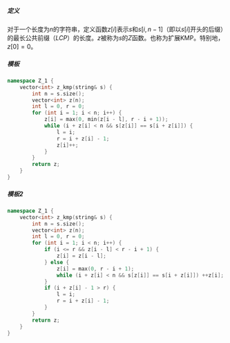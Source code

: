 ##### 定义

对于一个长度为$n$的字符串，定义函数$z[i]$表示$s$和$s[i,n-1]$（即以$s[i]$开头的后缀）的最长公共前缀（$LCP$）的长度。$z$被称为$s$的$Z$函数。也称为扩展KMP。特别地，$z[0] = 0$。



##### 模板 

```cpp
namespace Z_1 {
    vector<int> z_kmp(string& s) {
        int n = s.size();
        vector<int> z(n);
        int l = 0, r = 0;
        for (int i = 1; i < n; i++) {
            z[i] = max(0, min(z[i - l], r - i + 1));
            while (i + z[i] < n && s[z[i]] == s[i + z[i]]) {
                l = i;
                r = i + z[i] - 1;
                z[i]++;
            }
        }
        return z;
    }
}
```



##### 模板2

```cpp
namespace Z_1 {
    vector<int> z_kmp(string& s) {
        int n = s.size();
        vector<int> z(n);
        int l = 0, r = 0;
        for (int i = 1; i < n; i++) {
            if (i <= r && z[i - l] < r - i + 1) {
                z[i] = z[i - l];
            } else {
                z[i] = max(0, r - i + 1);
                while (i + z[i] < n && s[z[i]] == s[i + z[i]]) ++z[i];
            }
            if (i + z[i] - 1 > r) {
                l = i;
                r = i + z[i] - 1;
            }
        }
        return z;
    }
}
```

